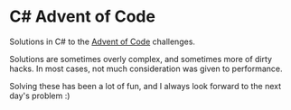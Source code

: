 C# Advent of Code
=================

Solutions in C# to the [Advent of Code](http://adventofcode.com/) challenges.

Solutions are sometimes overly complex, and sometimes more of dirty hacks. In most cases, not
much consideration was given to performance.

Solving these has been a lot of fun, and I always look forward to the next day's problem :)
